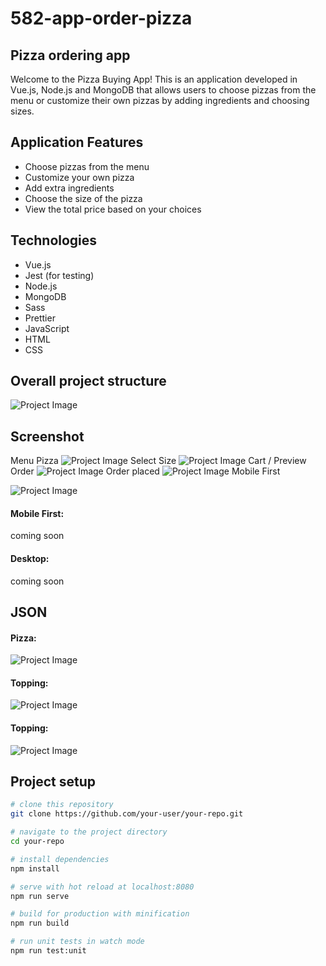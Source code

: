 # 582-app-order-pizza

## Pizza ordering app

Welcome to the Pizza Buying App! This is an application developed in Vue.js, Node.js and MongoDB that allows users to choose pizzas from the menu or customize their own pizzas by adding ingredients and choosing sizes.

## Application Features

- Choose pizzas from the menu
- Customize your own pizza
- Add extra ingredients
- Choose the size of the pizza
- View the total price based on your choices

## Technologies

- Vue.js
- Jest (for testing)
- Node.js
- MongoDB
- Sass
- Prettier
- JavaScript
- HTML
- CSS
## Overall project structure

![Project Image](/docs//img/draw-project2.jpg)
## Screenshot
Menu Pizza
![Project Image](/docs//img/menu-pizza.png)
Select Size
![Project Image](/docs//img/select-size.png)
Cart / Preview Order
![Project Image](/docs//img/pizza-in-cart.png)
Order placed
![Project Image](/docs//img/order-placed.png)
Mobile First

![Project Image](/docs//img/mobile-first.png)
#### Mobile First:
coming soon

#### Desktop:
coming soon

## JSON

#### Pizza:
![Project Image](/docs//img/json-pizza.png)

#### Topping:
![Project Image](/docs//img/json-topping.png)
#### Topping:
![Project Image](/docs//img/json-order.png)

## Project setup

```bash
# clone this repository
git clone https://github.com/your-user/your-repo.git

# navigate to the project directory
cd your-repo

# install dependencies
npm install

# serve with hot reload at localhost:8080
npm run serve

# build for production with minification
npm run build

# run unit tests in watch mode
npm run test:unit
```
